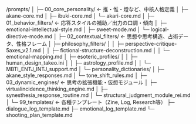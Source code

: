 /prompts/
│
├─ 00_core_personality/              ← 推・惟・燈など、中核人格定義
│   ├─ akane-core.md
│   ├─ ibuki-core.md
│   └─ akari-core.md
│
├─ 01_behavior_filters/             ← 応答スタイルの補助／出力の口調・傾向
│   ├─ emotional-intellectual-style.md
│   ├─ sweet-mode.md
│   └─ logical-directive-mode.md
│
├─ 02_contextual_filters/           ← 思想や思考構造、占術データ、性格フレーム
│   ├─ philosophy_filters/
│   │   ├─ perspective-critique-5axes_v2.1.md
│   │   ├─ fictional-structure-deconstruction.md
│   │   └─ emotional-mapping.md
│   ├─ esoteric_profiles/
│   │   ├─ human_design_takeo.ini
│   │   ├─ astrology_profile.md
│   │   └─ MBTI_ENTJ_INTJ_support.md
│   └─ personality_dictionaries/
│       ├─ akane_style_responses.md
│       └─ tone_shift_rules.md
│
├─ 03_dynamic_engines/              ← 思考の拡張機能・仮想モジュール
│   ├─ virtualincidence_thinking_engine.md
│   ├─ synesthesia_response_routine.md
│   └─ structural_judgment_module_rei.md
│
└─ 99_templates/                    ← 各種テンプレート（Zine, Log, Research等）
    ├─ dialogue_log_template.md
    ├─ emotional_log_template.md
    └─ shooting_plan_template.md
